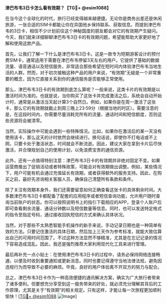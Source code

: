 **津巴布韦3日卡怎么看有效期？【TG💪+ @esim1088】**

在当今这个全球化的时代，旅行已经变得越来越便捷。无论你是商务出差还是休闲旅游，一张合适的SIM卡都能让你在异国他乡保持联系、获取信息。而提到津巴布韦的3日卡，相信不少计划前往这个神秘国度的朋友都会对它的有效期产生疑问。今天，我们就来详细聊聊津巴布韦3日卡的有效期问题，希望能帮助大家更好地了解和使用这款产品。

首先，让我们了解一下什么是津巴布韦3日卡。这是一款专为短期游客设计的预付费SIM卡，通常适用于需要在津巴布韦停留3天左右的用户。它提供了基础的数据流量、语音通话以及短信服务，非常适合那些希望在短时间内体验津巴布韦当地生活的人群。然而，对于初次接触这种产品的用户来说，“有效期”无疑是一个非常重要的概念，因为它直接关系到你的通信服务是否能够正常使用。

那么，津巴布韦3日卡的有效期到底怎么算呢？一般来说，这类卡片的有效期是以激活时间为准的。也就是说，当你购买了这张卡并完成激活之后，系统会自动开始计时，通常是从激活当天起计算3个自然日。例如，如果你是在周一激活了这张卡，那么它的有效期就截止到周三晚上23:59分（根据当地的时区）。需要注意的是，在这段时间内，你需要尽量消耗完所有的流量、通话时间和短信额度，否则这些资源将会被清零。

当然，实际操作中可能会遇到一些特殊情况。比如，如果你在激活后的某一天没有使用该卡，那么这天的计时依然会继续进行。换句话说，即使你不打电话或不上网，只要卡处于激活状态，时间就会不断流逝。因此，建议大家在拿到卡片后尽快激活，并合理规划自己的使用计划，以免浪费宝贵的通信资源。

此外，还有一点值得特别注意：津巴布韦3日卡的有效期并非绝对固定不变。如果运营商推出了促销活动或者特殊政策，可能会对有效期做出调整。例如，某些情况下，用户可能有机会通过充值延长有效期，或者获得额外的服务支持。因此，在购买之前，最好先咨询相关客服人员，确保自己清楚所有条款和条件。

除了关注有效期本身外，我们还需要留意如何正确查看这张卡的具体剩余时间。大多数津巴布韦3日卡都配备了配套的应用程序或者短信查询功能，允许用户随时查询当前账户的状态。你可以按照说明书上的指引下载相应的APP，登录个人账户后即可查看剩余流量、通话分钟数以及短信数量等信息。同时，也可以发送特定格式的指令至指定号码，通过接收回执短信的方式来确认具体状况。

当然，对于那些不太熟悉智能手机操作的新手来说，手动记录日期也是一种简单有效的方法。只要记住激活的具体日期，然后加上三天作为参考标准，就能大致估算出自己的可用时间范围了。不过这种方法显然不够精准，尤其是在忘记记录的情况下容易造成混乱。因此，我还是强烈推荐大家利用现代化工具来进行管理。

最后再补充一点小贴士：在使用津巴布韦3日卡的过程中，请务必保持网络连接畅通，以便及时收到重要通知或更新消息。同时也要记得遵守当地法律法规，避免因违规行为而导致不必要的麻烦。毕竟，良好的用户体验离不开双方的努力与配合。

总之，津巴布韦3日卡作为一种高效便捷的通讯解决方案，确实为广大旅行者带来了诸多便利。但要想充分享受到这一服务带来的好处，就必须充分理解其背后的工作原理，尤其是关于“有效期”的相关规定。只有这样，才能让每一次旅程更加顺利愉快！[[TG💪+ @esim1088](https://t.me/s/esim1088) ![Image](https://i.postimg.cc/4NQfJmqS/Snipaste-2025-05-13-00-14-12.png)]